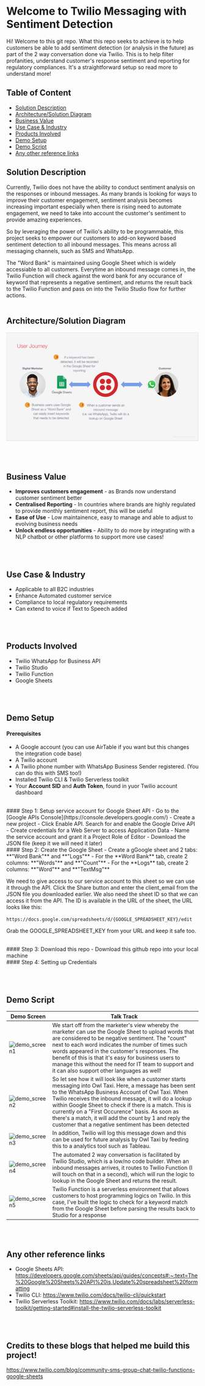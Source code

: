 # Welcome to Twilio Messaging with Sentiment Detection

Hi! Welcome to this git repo. What this repo seeks to achieve is to help customers be able to add sentiment detection (or analysis in the future) as part of the 2 way conversation done via Twilio. This is to help filter profanities, understand customer's response sentiment and reporting for regulatory compliances. It's a straightforward setup so read more to understand more!


## Table of Content
- [Solution Description](#Solution-Description)
- [Architecture/Solution Diagram](#ArchitectureSolution-Diagram)
- [Business Value](#Business-Value)
- [Use Case & Industry](#use-case--industry)
- [Products Involved](#Products-Involved)
- [Demo Setup](#Demo-Setup)
- [Demo Script](#Demo-Script)
- [Any other reference links](#Any-other-reference-links)


## Solution Description
Currently, Twilio does not have the ability to conduct sentiment analysis on the responses or inbound messages. As many brands is looking for ways to improve their customer engagement, sentiment analysis becomes increasing important especially when there is rising need to automate engagement, we need to take into account the customer's sentiment to provide amazing experiences. 

So by leveraging the power of Twilio's ability to be programmable, this project seeks to empower our customers to add-on keyword based sentiment detection to all inbound messages. This means across all messaging channels, such as SMS and WhatsApp. 

The "Word Bank" is maintained using Google Sheet which is widely accessiable to all customers. Everytime an inbound message comes in, the Twilio Function will check against the word bank for any occurance of keyword that represents a negative sentiment, and returns the result back to the Twilio Function and pass on into the Twilio Studio flow for further actions.
<br /><br />
## Architecture/Solution Diagram
![Solution Architecture](https://github.com/ctleow/sentimentdetection/blob/main/img/solution-journey.png)

<br /><br />
## Business Value
- **Improves customers engagement** - as Brands now understand customer sentiment better
- **Centralised Reporting** - In countries where brands are highly regulated to provide monthly sentiment report, this will be useful
- **Ease of Use** - Low maintainence, easy to manage and able to adjust to evolving business needs
- **Unlock endless opportunities** - Ability to do more by integrating with a NLP chatbot or other platforms to support more use cases!

<br /><br />
## Use Case & Industry
- Applicable to all B2C industries
- Enhance Automated customer service 
- Compliance to local regulatory requirements
- Can extend to voice if Text to Speech added

<br /><br />
## Products Involved
- Twilio WhatsApp for Business API
- Twilio Studio
- Twilio Function
- Google Sheets

<br /><br />
## Demo Setup
#### Prerequisites
- A Google account (you can use AirTable if you want but this changes the integration code base)
- A Twilio account
- A Twilio phone number with WhatsApp Business Sender registered. (You can do this with SMS too!)
- Installed Twilio CLI & Twilio Serverless toolkit
- Your **Account SID** and **Auth Token**, found in yuor Twilio account dashboard

<br />
#### Step 1: Setup service account for Google Sheet API
- Go to the [Google APIs Console](https://console.developers.google.com/)
- Create a new project
- Click Enable API. Search for and enable the Google Drive API
- Create credentials for a Web Server to access Application Data
- Name the service account and grant it a Project Role of Editor
- Download the JSON file (keep it we will need it later)

<br />
#### Step 2: Create the Google Sheet
- Create a gGoogle sheet and 2 tabs: **"Word Bank"** and **"Logs"**
- For the **Word Bank** tab, create 2 columns: **"Words"** and **"Count"**
- For the **Logs** tab, create 2 columns: **"Word"** and **"TextMsg"**

We need to give access to our service account to this sheet so we can use it through the API. Click the Share button and enter the client_email from the JSON file you downloaded earlier. We also need the sheet ID so that we can access it from the API. The ID is available in the URL of the sheet, the URL looks like this:

```https://docs.google.com/spreadsheets/d/{GOOGLE_SPREADSHEET_KEY}/edit```

Grab the GOOGLE_SPREADSHEET_KEY from your URL and keep it safe too.

<br />
#### Step 3: Download this repo 
- Download this github repo into your local machine

<br />
#### Step 4: Setting up Credentials

<WIP>

<br /><br />
## Demo Script
| Demo Screen  | Talk Track |
| ------------- | ------------- |
| ![demo_screen1](https://github.com/ctleow/sentimentdetection/blob/main/img/1_demo.png) | We start off from the marketer's view whereby the marketer can use the Google Sheet to upload words that are considered to be negative sentiment. The "count" next to each word indicates the number of times such words appeared in the customer's responses. The benefit of this is that it's easy for business users to manage this without the need for IT team to support and it can also support other languages as well! |
| ![demo_screen2](https://github.com/ctleow/sentimentdetection/blob/main/img/2_demo.png) | So let see how it will look like when a customer starts messaging into Owl Taxi. Here, a message has been sent to the WhatsApp Business Account of Owl Taxi. When Twilio receives the inbound message, it will do a lookup within Google Sheet to check if there is a match. This is currently on a "First Occurence" basis. As soon as there's a match, it will add the count by 1 and reply the customer that a negative sentiment has been detected  |
| ![demo_screen3](https://github.com/ctleow/sentimentdetection/blob/main/img/3_demo.png) | In addition, Twilio will log this message down and this can be used for future analysis by Owl Taxi by feeding this to a analytics tool such as Tableau.  |
| ![demo_screen4](https://github.com/ctleow/sentimentdetection/blob/main/img/4_demo.png) | The automated 2 way conversation is facilitated by Twilio Studio, which is a low/no code builder. When an inbound messages arrives, it routes to Twilio Function (I will touch on that in a second), which will run the logic to lookup in the Google Sheet and returns the result.  |
| ![demo_screen5](https://github.com/ctleow/sentimentdetection/blob/main/img/5_demo.png) | Twilio Function is a serverless environment that allows customers to host programming logics on Twilio. In this case, I've built the logic to check for a keyword match from the Google Sheet before parsing the results back to Studio for a response  |

<br /><br />
## Any other reference links
- Google Sheets API: https://developers.google.com/sheets/api/guides/concepts#:~:text=The%20Google%20Sheets%20API%20is,Update%20spreadsheet%20formatting
- Twilio CLI: https://www.twilio.com/docs/twilio-cli/quickstart
- Twilio Serverless Toolkit: https://www.twilio.com/docs/labs/serverless-toolkit/getting-started#install-the-twilio-serverless-toolkit

<br /><br />
## Credits to these blogs that helped me build this project!
https://www.twilio.com/blog/community-sms-group-chat-twilio-functions-google-sheets
